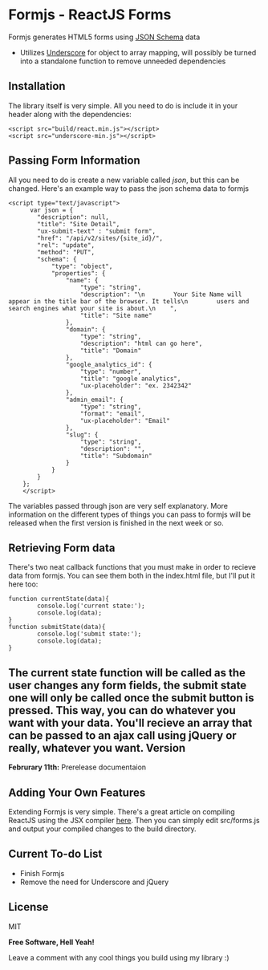 Formjs - ReactJS Forms
=========

Formjs generates HTML5 forms using [JSON Schema] data

  - Utilizes [Underscore] for object to array mapping, will possibly be turned into a standalone function to remove unneeded dependencies

Installation
--------------
The library itself is very simple. All you need to do is include it in your header along with the dependencies:
```
<script src="build/react.min.js"></script>
<script src="underscore-min.js"></script>
```
Passing Form Information
--
All you need to do is create a new variable called *json*, but this can be changed. Here's an example way to pass the json schema data to formjs
```
<script type="text/javascript">
      var json = {
        "description": null, 
        "title": "Site Detail",
        "ux-submit-text" : "submit form",
        "href": "/api/v2/sites/{site_id}/", 
        "rel": "update", 
        "method": "PUT", 
        "schema": {
            "type": "object", 
            "properties": {
                "name": {
                    "type": "string", 
                    "description": "\n        Your Site Name will appear in the title bar of the browser. It tells\n        users and search engines what your site is about.\n    ", 
                    "title": "Site name"
                }, 
                "domain": {
                    "type": "string", 
                    "description": "html can go here", 
                    "title": "Domain"
                }, 
                "google_analytics_id": {
                    "type": "number", 
                    "title": "google analytics",
                    "ux-placeholder": "ex. 2342342"
                }, 
                "admin_email": {
                    "type": "string",
                    "format": "email",
                    "ux-placeholder": "Email"
                },
                "slug": {
                    "type": "string", 
                    "description": "", 
                    "title": "Subdomain"
                }
            }
        }
    };
    </script>

```

The variables passed through json are very self explanatory. More information on the different types of things you can pass to formjs will be released when the first version is finished in the next week or so.

Retrieving Form data
--
There's two neat callback functions that you must make in order to recieve data from formjs. You can see them both in the index.html file, but I'll put it here too:

```
function currentState(data){
        console.log('current state:');
        console.log(data);
}
function submitState(data){
        console.log('submit state:');
        console.log(data);
}

```
The current state function will be called as the user changes any form fields, the submit state one will only be called once the submit button is pressed. This way, you can do whatever you want with your data. You'll recieve an array that can be passed to an ajax call using jQuery or really, whatever you want.
Version
----

**Februrary 11th:** Prerelease documentaion


Adding Your Own Features
--------------

Extending Formjs is very simple. There's a great article on compiling ReactJS using the JSX compiler [here](http://facebook.github.io/react/docs/getting-started.html#offline-transform). Then you can simply edit src/forms.js and output your compiled changes to the build directory.

Current To-do List
---
   - Finish Formjs
   - Remove the need for Underscore and jQuery


License
----

MIT

**Free Software, Hell Yeah!**

Leave a comment with any cool things you build using my library :)

[underscore]:http://underscorejs.org/
[jQuery]:http://jquery.com
[JSON Schema]:http://json-schema.org/